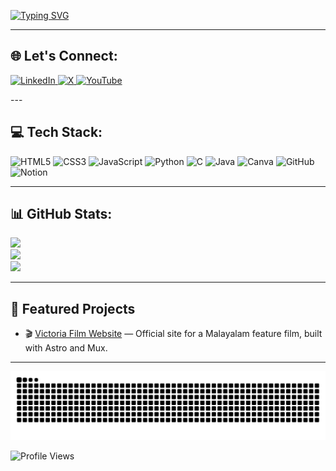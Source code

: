 [![Typing SVG](https://readme-typing-svg.demolab.com?font=Fira+Code&weight=700&size=25&pause=1000&color=96F7C6&width=435&lines=Hi+I'm+Dhananjay!%F0%9F%91%8B)](https://git.io/typing-svg)



---

## 🌐 Let's Connect:

<p align="left">
  <a href="https://www.linkedin.com/in/dhananjayr/" target="_blank">
    <img src="https://img.icons8.com/color/48/linkedin.png" alt="LinkedIn" width="36" height="36"/>
  </a>
  <a href="https://x.com/dhananjayr_" target="_blank">
    <img src="https://raw.githubusercontent.com/dhananjayr12/assets/main/x-white.png" alt="X" width="36" height="36"/>
  </a>
  <a href="https://youtube.com/@letthedevscook?si=nxdvyEfkoiX4Ya1P" target="_blank">
    <img src="https://img.icons8.com/color/48/youtube-play.png" alt="YouTube" width="36" height="36"/>
  </a>
</p>
---

## 💻 Tech Stack:

![HTML5](https://img.shields.io/badge/html5-%23E34F26.svg?style=for-the-badge&logo=html5&logoColor=white)
![CSS3](https://img.shields.io/badge/css3-%231572B6.svg?style=for-the-badge&logo=css3&logoColor=white)
![JavaScript](https://img.shields.io/badge/javascript-%23323330.svg?style=for-the-badge&logo=javascript&logoColor=%23F7DF1E)
![Python](https://img.shields.io/badge/python-3670A0?style=for-the-badge&logo=python&logoColor=ffdd54)
![C](https://img.shields.io/badge/c-%2300599C.svg?style=for-the-badge&logo=c&logoColor=white)
![Java](https://img.shields.io/badge/java-%23ED8B00.svg?style=for-the-badge&logo=openjdk&logoColor=white)
![Canva](https://img.shields.io/badge/Canva-%2300C4CC.svg?style=for-the-badge&logo=Canva&logoColor=white)
![GitHub](https://img.shields.io/badge/github-%23121011.svg?style=for-the-badge&logo=github&logoColor=white)
![Notion](https://img.shields.io/badge/Notion-%23000000.svg?style=for-the-badge&logo=notion&logoColor=white)

---

## 📊 GitHub Stats:

![](https://github-readme-stats.vercel.app/api?username=dhjr&theme=radical&hide_border=false&include_all_commits=true&count_private=true)<br/>
![](https://github-readme-streak-stats.herokuapp.com/?user=dhjr&theme=radical&hide_border=false)<br/>
![](https://github-readme-stats.vercel.app/api/top-langs/?username=dhjr&theme=radical&hide_border=false&layout=compact)

---

## 🚀 Featured Projects

- 🎬 [Victoria Film Website](https://www.victoriafilm.in) — Official site for a Malayalam feature film, built with Astro and Mux.

---

![snake gif](https://github.com/dhjr/dhjr/blob/output/github-contribution-grid-snake-dark.svg)



![Profile Views](https://komarev.com/ghpvc/?username=dhananjayrjs1605&color=blue)
